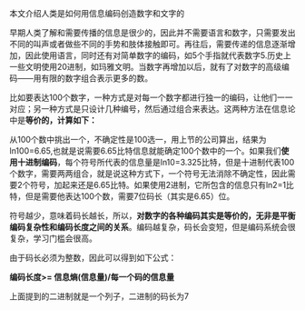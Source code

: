 本文介绍人类是如何用信息编码创造数字和文字的

早期人类了解和需要传播的信息是很少的，因此并不需要语言和数字，只需要发出不同的叫声或者做些不同的手势和肢体接触即可。再往后，需要传递的信息逐渐增加，因此使用语言，同时还有对简单数字的编码，如5个手指就代表数字5.历史上一些文明使用20进制，如玛雅文明。当数字再增加以后，就有了对数字的高级编码——用有限的数字组合表示更多的数。

比如要表达100个数字，一种方式是对每一个数字都进行独一的编码，让他们一一对应；另一种方式是只设计几种编号，然后通过组合来表达。这两种方法在信息论中是**等价的，计算如下：**

从100个数中挑出一个，不确定性是100选一，用上节的公司算出，结果为ln100=6.65,也就是说需要6.65比特信息就能确定100个数中的一个。如果我们**使用十进制编码**，每个符号所代表的信息量是ln10=3.325比特，但是十进制代表100个数字，需要两两组合，就是说这种方式下，一个符号无法消除不确定性，因此需要2个符号，加起来还是6.65比特。如果使用2进制，它所包含的信息只有ln2=1比特，但是需要他表达100个数，需要7位码长（其实是6.65）位。

符号越少，意味着码长越长，所以，**对数字的各种编码其实是等价的，无非是平衡编码复杂性和编码长度之间的关系**。编码越复杂，码长会变短，但是编码系统会很复杂，学习门槛会很高。

由于码长必须为整数，因此可以得到如下公式：

**编码长度&gt;= 信息熵\(信息量\)/每一个码的信息量**

上面提到的二进制就是一个列子，二进制的码长为7

